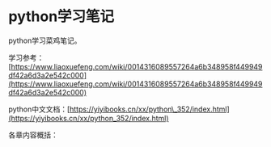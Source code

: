 # python学习笔记

python学习菜鸡笔记。

学习参考：[https://www.liaoxuefeng.com/wiki/0014316089557264a6b348958f449949df42a6d3a2e542c000](https://www.liaoxuefeng.com/wiki/0014316089557264a6b348958f449949df42a6d3a2e542c000)

python中文文档：[https://yiyibooks.cn/xx/python\_352/index.html](https://yiyibooks.cn/xx/python_352/index.html)



各章内容概括：



